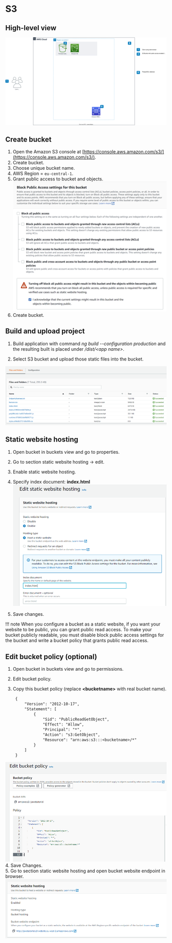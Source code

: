 # S3

High-level view
-------------------------
![Screenshot](../../img/postgreSQL_diagram_step_3_s3-Page-1.drawio.svg)


Create bucket
-------------------------

1. Open the Amazon S3 console at [https://console.aws.amazon.com/s3/](https://console.aws.amazon.com/s3/).
2. Create bucket.
3. Choose unique bucket name.
4. AWS Region = `eu-central-1`.
5. Grant public access to bucket and objects.	
![Screenshot](../../img/1_bucket_public_access.PNG)
6. Create bucket.

Build and upload project
-------------------------

1. Build application with command *ng build --configuration production* and the resulting built 
is placed under */dist/&#60;app name&#62;*.

2. Select S3 bucket and upload those static files into the bucket.

![Screenshot](../../img/12_uploaded_files_s3.PNG)
		
Static website hosting
-------------------------

1. Open bucket in buckets view and go to properties.

2. Go to section static website hosting -> edit.

3. Enable static website hosting.

4. Specify index document: **index.html**			
![Screenshot](../../img/2_static_website_hosting.PNG)
5. Save changes.

!!! note
	When you configure a bucket as a static website, if you want your website to be public, you can grant public read access. 
	To make your bucket publicly readable, you must disable block public access settings for the bucket and 
	write a bucket policy that grants public read access.


Edit bucket policy (optional)
-------------------------

1. Open bucket in buckets view and go to permissions.
2. Edit bucket policy.
3. Copy this bucket policy (replace **&#60;bucketname&#62;** with real bucket name).

		{
			"Version": "2012-10-17",
			"Statement": [
				{
					"Sid": "PublicReadGetObject",
					"Effect": "Allow",
					"Principal": "*",
					"Action": "s3:GetObject",
					"Resource": "arn:aws:s3:::<bucketname>/*"
				}
			]
		}
		
![Screenshot](../../img/3_bucket_policy.PNG)
4. Save Changes.  
5. Go to section static website hosting and open bucket website endpoint in browser.
![Screenshot](../../img/5_test_website.PNG)
 
